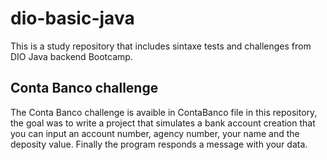 # dio-basic-java
This is a study repository that includes sintaxe tests and challenges from DIO Java backend Bootcamp.
## Conta Banco challenge
The Conta Banco challenge is avaible in ContaBanco file in this repository, the goal was to write a project that simulates a bank account creation that you can input an account number, agency number, your name and the deposity value. Finally the program responds a message with your data.
